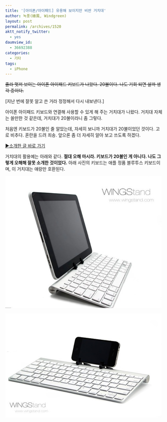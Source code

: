 ```yaml
---
title: '[아이폰/아이패드] 유용해 보이지만 비싼 거치대'
author: 녹풍(綠風, Windgreen)
layout: post
permalink: /archives/1520
aktt_notify_twitter:
  - yes
daumview_id:
  - 36692388
categories:
  - 기타
tags:
  - iPhone
---
```

<del datetime="2011-07-27T09:03:28+00:00">졸라 멋져 보이는 아이폰 아이패드 키보드가 나왔다. 20불이다. 나도 기회 되면 살까 생각 중이다.</del>

[지난 번에 잘못 알고 쓴 거라 정정해서 다시 내보낸다.]

아이폰 아이패드 키보드와 연결해 사용할 수 있게 해 주는 거치대가 나왔다. 거치대 자체는 쓸만한 것 같은데, 거치대가 20불이라니 좀 그렇다.

처음엔 키보드가 20불인 줄 알았는데, 자세히 보니까 거치대가 20불이었던 것이다. 고로 비추다. 혼란을 드려 죄송. 앞으론 좀 더 자세히 알아 보고 쓰도록 하겠다.

[▶소개한 글 바로 가기][1]

거치대의 활용예는 아래와 같다. **절대 오해 마시라. 키보드가 20불인 게 아니다. 나도 그렇게 오해해 잘못 소개한 것이었다.** 아래 사진의 키보드는 애플 정품 블루투스 키보드이며, 이 거치대는 얘랑만 호환된다.

[<img class="alignnone size-full" src="/uploads/legacy/old-images/2011/07/20110725-044545.jpg" alt="20110725-044545.jpg" />][2]

[<img class="alignnone size-full" src="/uploads/legacy/old-images/2011/07/20110725-044601.jpg" alt="20110725-044601.jpg" />][3]

 [1]: http://iphoneblog.co.kr/995
 [2]: /uploads/legacy/old-images/2011/07/20110725-044545.jpg
 [3]: /uploads/legacy/old-images/2011/07/20110725-044601.jpg